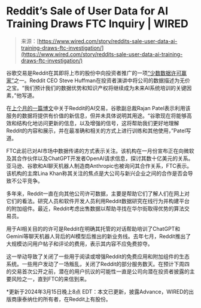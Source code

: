 <!--yml

category: 未分类

date: 2024-05-27 15:01:38

-->

# Reddit’s Sale of User Data for AI Training Draws FTC Inquiry | WIRED

> 来源：[https://www.wired.com/story/reddits-sale-user-data-ai-training-draws-ftc-investigation/](https://www.wired.com/story/reddits-sale-user-data-ai-training-draws-ftc-investigation/)

谷歌交易是Reddit在其即将上市的股份中向投资者推广的一项[“少数数据许可赢家”](https://www.wired.com/story/inside-reddit-protest-ipo/)之一。Reddit CEO Steve Huffman在投资者演讲中将公司的数据描述为无价之宝。“我们预计我们的数据优势和知识产权将继续成为未来AI系统培训的关键因素，”他写道。

在[上个月的一篇博文](https://blog.google/inside-google/company-announcements/expanded-reddit-partnership/)中关于Reddit的AI交易，谷歌副总裁Rajan Patel表示利用该服务的数据将提供有价值的新信息，但并未具体说明其用途。“谷歌现在将能够高效和结构化地访问更新的信息，以及增强的信号，这将帮助我们更好地理解Reddit的内容和展示，并在最准确和相关的方式上进行训练和其他使用，”Patel写道。

FTC此前已对AI市场中数据传递的方式表示关注。该机构在一月份宣布正在向微软及其合作伙伴以及ChatGPT开发者OpenAI请求信息，探讨其数十亿美元的关系。亚马逊、谷歌和AI聊天机器人制造商Anthropic也被询问其合作关系，FTC表示。该机构的主席Lina Khan称其关注的焦点是大公司与新兴企业之间的合作是否会导致不公平竞争。

多年来，Reddit一直在向其他公司许可数据，主要是帮助它们了解人们在网上对它们的看法。研究人员和软件开发人员利用Reddit数据研究在线行为并构建平台的附加组件。最近，Reddit考虑出售数据以帮助寻找在华尔街取得优势的算法交易员。

用于AI相关目的的许可是Reddit在明确其托管的对话帮助培训了ChatGPT和Gemini等聊天机器人背后的AI模型后推出的新业务线。去年七月，Reddit推出了大规模访问用户帖子和评论的费用，表示其内容不应免费掠夺。

这一举动导致了关闭了一些用于阅读或增强Reddit的免费应用和附加组件的生态系统。一些用户发动了一场叛乱，关闭了Reddit的部分服务数天。在预计下周四的交易首次公开之前，潜在的用户抗议的可能性一直是公司向潜在投资者披露的主要风险之一，直到FTC的来信到来。

*更新于2024年3月15日晚上8点 EDT：本文已更新，披露Advance，WIRED的出版商康泰纳仕的所有者，在Reddit上有股份。
